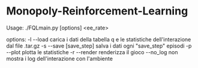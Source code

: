 # Monopoly-Reinforcement-Learning
Usage: ./FQLmain.py [options] <episodes> <gamma> <alpha> <ee_rate>

options:
-l --load                 carica i dati della tabella q e le statistiche dell'interazione dal file .tar.gz
-s --save [save_step]     salva i dati ogni "save_step" episodi
-p --plot                 plotta le statistiche
-r --render               renderizza il gioco
--no_log                  non mostra i log dell'interazione con l'ambiente
